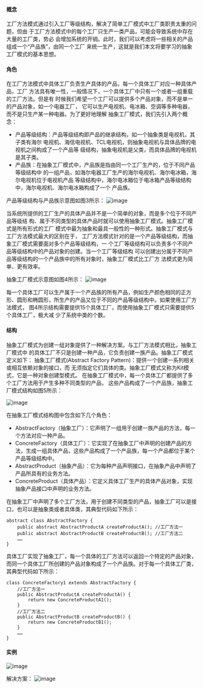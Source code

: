 #### 概念
工厂方法模式通过引入工厂等级结构，解决了简单工厂模式中工厂类职责太重的问题，但由
于工厂方法模式中的每个工厂只生产一类产品，可能会导致系统中存在大量的工厂类，势必
会增加系统的开销。此时，我们可以考虑将一些相关的产品组成一个“产品族”，由同一个工厂
来统一生产，这就是我们本文将要学习的抽象工厂模式的基本思想。

#### 角色
在工厂方法模式中具体工厂负责生产具体的产品，每一个具体工厂对应一种具体产品，工厂
方法具有唯一性，一般情况下，一个具体工厂中只有一个或者一组重载的工厂方法。但是有
时候我们希望一个工厂可以提供多个产品对象，而不是单一的产品对象，如一个电器工厂，
它可以生产电视机、电冰箱、空调等多种电器，而不是只生产某一种电器。为了更好地理解
抽象工厂模式，我们先引入两个概念：
- 产品等级结构：产品等级结构即产品的继承结构，如一个抽象类是电视机，其子类有海尔
  电视机、海信电视机、TCL电视机，则抽象电视机与具体品牌的电视机之间构成了一个产品等
  级结构，抽象电视机是父类，而具体品牌的电视机是其子类。
- 产品族：在抽象工厂模式中，产品族是指由同一个工厂生产的，位于不同产品等级结构中
  的一组产品，如海尔电器工厂生产的海尔电视机、海尔电冰箱，海尔电视机位于电视机产品
  等级结构中，海尔电冰箱位于电冰箱产品等级结构中，海尔电视机、海尔电冰箱构成了一个
  产品族。

产品等级结构与产品族示意图如图3所示：
![image](https://github.com/shenjy24/documents/raw/master/images/abstract-factory-1.png)

当系统所提供的工厂生产的具体产品并不是一个简单的对象，而是多个位于不同产品等级结
构、属于不同类型的具体产品时就可以使用抽象工厂模式。抽象工厂模式是所有形式的工厂
模式中最为抽象和最具一般性的一种形式。抽象工厂模式与工厂方法模式最大的区别在于，
工厂方法模式针对的是一个产品等级结构，而抽象工厂模式需要面对多个产品等级结构，一
个工厂等级结构可以负责多个不同产品等级结构中的产品对象的创建。当一个工厂等级结构
可以创建出分属于不同产品等级结构的一个产品族中的所有对象时，抽象工厂模式比工厂方
法模式更为简单、更有效率。

抽象工厂模式示意图如图4所示：
![image](https://github.com/shenjy24/documents/raw/master/images/abstract-factory-02.png)

每一个具体工厂可以生产属于一个产品族的所有产品，例如生产颜色相同的正方
形、圆形和椭圆形，所生产的产品又位于不同的产品等级结构中。如果使用工厂方法模式，
图4所示结构需要提供15个具体工厂，而使用抽象工厂模式只需要提供5个具体工厂，极大减
少了系统中类的个数。

#### 结构
抽象工厂模式为创建一组对象提供了一种解决方案。与工厂方法模式相比，抽象工厂模式中
的具体工厂不只是创建一种产品，它负责创建一族产品。抽象工厂模式定义如下：
抽象工厂模式(Abstract Factory Pattern)：提供一个创建一系列相关或相互依赖对象的接口，而
无须指定它们具体的类。抽象工厂模式又称为Kit模式，它是一种对象创建型模式。
在抽象工厂模式中，每一个具体工厂都提供了多个工厂方法用于产生多种不同类型的产品，
这些产品构成了一个产品族，抽象工厂模式结构如图5所示：

![image](https://github.com/shenjy24/documents/raw/master/images/abstract-factory.png)

在抽象工厂模式结构图中包含如下几个角色：
- AbstractFactory（抽象工厂）：它声明了一组用于创建一族产品的方法，每一个方法对应一种产品。
- ConcreteFactory（具体工厂）：它实现了在抽象工厂中声明的创建产品的方法，生成一组具体产品，这些产品构成了一个产品族，每一个产品都位于某个产品等级结构中。
- AbstractProduct（抽象产品）：它为每种产品声明接口，在抽象产品中声明了产品所具有的业务方法。
- ConcreteProduct（具体产品）：它定义具体工厂生产的具体产品对象，实现抽象产品接口中声明的业务方法。

在抽象工厂中声明了多个工厂方法，用于创建不同类型的产品，抽象工厂可以是接口，也可以是抽象类或者具体类，其典型代码如下所示：
```
abstract class AbstractFactory {
    public abstract AbstractProductA createProductA(); //工厂方法一
    public abstract AbstractProductB createProductB(); //工厂方法二  
    ……
}
```
具体工厂实现了抽象工厂，每一个具体的工厂方法可以返回一个特定的产品对象，而同一个具体工厂所创建的产品对象构成了一个产品族。对于每一个具体工厂类，其典型代码如下所示：
```
class ConcreteFactory1 extends AbstractFactory {
    //工厂方法一
    public AbstractProductA createProductA() {
        return new ConcreteProductA1();
    }
    //工厂方法二
    public AbstractProductB createProductB() {
        return new ConcreteProductB1();
    }
    ……
}
```

#### 实例
![image](https://github.com/shenjy24/documents/raw/master/images/abstract-factory-demo.png)

解决方案：
![image](https://github.com/shenjy24/documents/raw/master/images/abstract-factory-solution.png)

